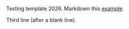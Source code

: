 Testing template 2026.
Markdown this [example](https://example.com).

<p>Third line (after a blank line).</p>
